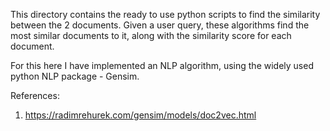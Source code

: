 This directory contains the ready to use python scripts to find the similarity between the 2 documents. 
Given a user query, these algorithms find the most similar documents to it, along with the similarity score for each document.

For this here I have implemented an NLP algorithm, using the widely used python NLP package - Gensim.

References: 
1. https://radimrehurek.com/gensim/models/doc2vec.html
